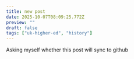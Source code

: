 ```yaml
---
title: new post
date: 2025-10-07T08:09:25.772Z
preview: ""
draft: false
tags: ["uk-higher-ed", "history"]
---
```

Asking myself whether this post will sync to github